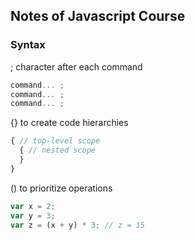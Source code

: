 ## Notes of Javascript Course

### Syntax

; character after each command
```js
command... ;
command... ;
command... ;
```
{} to create code hierarchies
```js
{ // top-level scope
  { // nested scope
  }
}
```
() to prioritize operations
```js
var x = 2;
var y = 3;
var z = (x + y) * 3; // z = 15
```
